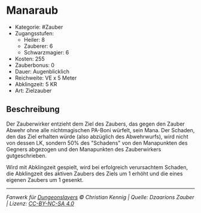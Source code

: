 # Manaraub

- Kategorie: #Zauber
- Zugangsstufen:
  - Heiler: 8
  - Zauberer: 6
  - Schwarzmagier: 6
- Kosten: 255
- Zauberbonus: 0
- Dauer: Augenblicklich
- Reichweite: VE x 5 Meter
- Abklingzeit: 5 KR
- Art: Zielzauber

## Beschreibung

Der Zauberwirker entzieht dem Ziel des Zaubers, das gegen den Zauber Abwehr ohne alle nichtmagischen PA-Boni würfelt, sein Mana. Der Schaden, den das Ziel erhalten würde (also abzüglich des Abwehrwurfs), wird nicht von dessen LK, sondern 50% des "Schadens" von den Manapunkten des Gegners abgezogen und den Manapunkten des Zauberwirkers gutgeschrieben.

Wird mit Abklingzeit gespielt, wird bei erfolgreich verursachtem Schaden, die Abklingzeit des aktiven Zaubers des Ziels um 1 erhöht und die eines eigenen Zaubers um 1 gesenkt.

---

_Fanwerk für [Dungeonslayers](https://www.dungeonslayers.net/) © Christian Kennig | Quelle: Dzaarions Zauber | Lizenz: [CC-BY-NC-SA 4.0](https://creativecommons.org/licenses/by-nc-sa/4.0/deed.de)_
